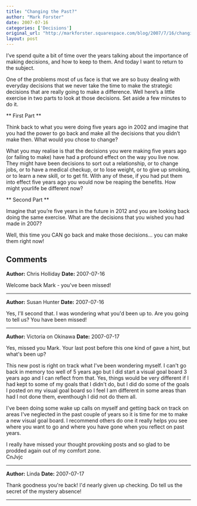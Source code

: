 ```yaml
---
title: "Changing the Past?"
author: "Mark Forster"
date: 2007-07-16
categories: ['Decisions']
original_url: "http://markforster.squarespace.com/blog/2007/7/16/changing-the-past.html"
layout: post
---
```


I’ve spend quite a bit of time over the years talking about the importance of making decisions, and how to keep to them. And today I want to return to the subject.

One of the problems most of us face is that we are so busy dealing with everyday decisions that we never take the time to make the strategic decisions that are really going to make a difference. Well here’s a little exercise in two parts to look at those decisions. Set aside a few minutes to do it.

** First Part **

Think back to what you were doing five years ago in 2002 and imagine that you had the power to go back and make all the decisions that you didn’t make then. What would you chose to change?

What you may realise is that the decisions you were making five years ago (or failing to make) have had a profound effect on the way you live now. They might have been decisions to sort out a relationship, or to change jobs, or to have a medical checkup, or to lose weight, or to give up smoking, or to learn a new skill, or to get fit. With any of these, if you had put them into effect five years ago you would now be reaping the benefits. How might yourlife be different now?

** Second Part **

Imagine that you’re five years in the future in 2012 and you are looking back doing the same exercise. What are the decisions that you wished you had made in 2007?

Well, this time you CAN go back and make those decisions… you can make them right now!

## Comments

**Author:** Chris Holliday
**Date:** 2007-07-16

Welcome back Mark - you've been missed!

---

**Author:** Susan Hunter
**Date:** 2007-07-16

Yes, I'll second that. I was wondering what you'd been up to. Are you going to tell us? You have been missed!

---

**Author:** Victoria on Okinawa
**Date:** 2007-07-17

Yes, missed you Mark. Your last post before this one kind of gave a hint, but what's been up?  
  
This new post is right on track what I've been wondering myself. I can't go back in memory too well of 5 years ago but I did start a visual goal board 3 years ago and I can reflect from that. Yes, things would be very different if I had kept to some of my goals that I didn't do, but I did do some of the goals I posted on my visual goal board so I feel I am different in some areas than had I not done them, eventhough I did not do them all.   
  
I've been doing some wake up calls on myself and getting back on track on areas I've neglected in the past couple of years so it is time for me to make a new visual goal board. I recommend others do one it really helps you see where you want to go and where you have gone when you reflect on past years.  
  
I really have missed your thought provoking posts and so glad to be prodded again out of my comfort zone.  
CnJvjc

---

**Author:** Linda
**Date:** 2007-07-17

Thank goodness you're back! I'd nearly given up checking. Do tell us the secret of the mystery absence!

---
